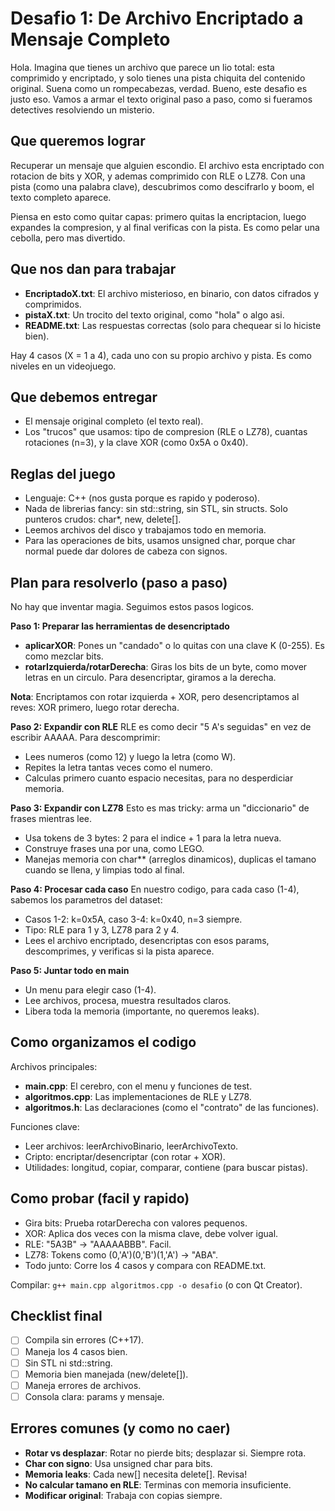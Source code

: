 # Desafio 1: De Archivo Encriptado a Mensaje Completo

Hola. Imagina que tienes un archivo que parece un lio total: esta comprimido y encriptado, y solo tienes una pista chiquita del contenido original. Suena como un rompecabezas, verdad. Bueno, este desafio es justo eso. Vamos a armar el texto original paso a paso, como si fueramos detectives resolviendo un misterio.

## Que queremos lograr
Recuperar un mensaje que alguien escondio. El archivo esta encriptado con rotacion de bits y XOR, y ademas comprimido con RLE o LZ78. Con una pista (como una palabra clave), descubrimos como descifrarlo y boom, el texto completo aparece.

Piensa en esto como quitar capas: primero quitas la encriptacion, luego expandes la compresion, y al final verificas con la pista. Es como pelar una cebolla, pero mas divertido.

## Que nos dan para trabajar
- **EncriptadoX.txt**: El archivo misterioso, en binario, con datos cifrados y comprimidos.
- **pistaX.txt**: Un trocito del texto original, como "hola" o algo asi.
- **README.txt**: Las respuestas correctas (solo para chequear si lo hiciste bien).

Hay 4 casos (X = 1 a 4), cada uno con su propio archivo y pista. Es como niveles en un videojuego.

## Que debemos entregar
- El mensaje original completo (el texto real).
- Los "trucos" que usamos: tipo de compresion (RLE o LZ78), cuantas rotaciones (n=3), y la clave XOR (como 0x5A o 0x40).

## Reglas del juego
- Lenguaje: C++ (nos gusta porque es rapido y poderoso).
- Nada de librerias fancy: sin std::string, sin STL, sin structs. Solo punteros crudos: char*, new, delete[].
- Leemos archivos del disco y trabajamos todo en memoria.
- Para las operaciones de bits, usamos unsigned char, porque char normal puede dar dolores de cabeza con signos.

## Plan para resolverlo (paso a paso)
No hay que inventar magia. Seguimos estos pasos logicos.

**Paso 1: Preparar las herramientas de desencriptado**
- **aplicarXOR**: Pones un "candado" o lo quitas con una clave K (0-255). Es como mezclar bits.
- **rotarIzquierda/rotarDerecha**: Giras los bits de un byte, como mover letras en un circulo. Para desencriptar, giramos a la derecha.

**Nota**: Encriptamos con rotar izquierda + XOR, pero desencriptamos al reves: XOR primero, luego rotar derecha.

**Paso 2: Expandir con RLE**
RLE es como decir "5 A's seguidas" en vez de escribir AAAAA. Para descomprimir:
- Lees numeros (como 12) y luego la letra (como W).
- Repites la letra tantas veces como el numero.
- Calculas primero cuanto espacio necesitas, para no desperdiciar memoria.

**Paso 3: Expandir con LZ78**
Esto es mas tricky: arma un "diccionario" de frases mientras lee.
- Usa tokens de 3 bytes: 2 para el indice + 1 para la letra nueva.
- Construye frases una por una, como LEGO.
- Manejas memoria con char** (arreglos dinamicos), duplicas el tamano cuando se llena, y limpias todo al final.

**Paso 4: Procesar cada caso**
En nuestro codigo, para cada caso (1-4), sabemos los parametros del dataset:
- Casos 1-2: k=0x5A, caso 3-4: k=0x40, n=3 siempre.
- Tipo: RLE para 1 y 3, LZ78 para 2 y 4.
- Lees el archivo encriptado, desencriptas con esos params, descomprimes, y verificas si la pista aparece.

**Paso 5: Juntar todo en main**
- Un menu para elegir caso (1-4).
- Lee archivos, procesa, muestra resultados claros.
- Libera toda la memoria (importante, no queremos leaks).

## Como organizamos el codigo
Archivos principales:
- **main.cpp**: El cerebro, con el menu y funciones de test.
- **algoritmos.cpp**: Las implementaciones de RLE y LZ78.
- **algoritmos.h**: Las declaraciones (como el "contrato" de las funciones).

Funciones clave:
- Leer archivos: leerArchivoBinario, leerArchivoTexto.
- Cripto: encriptar/desencriptar (con rotar + XOR).
- Utilidades: longitud, copiar, comparar, contiene (para buscar pistas).

## Como probar (facil y rapido)
- Gira bits: Prueba rotarDerecha con valores pequenos.
- XOR: Aplica dos veces con la misma clave, debe volver igual.
- RLE: "5A3B" → "AAAAABBB". Facil.
- LZ78: Tokens como (0,'A')(0,'B')(1,'A') → "ABA".
- Todo junto: Corre los 4 casos y compara con README.txt.

Compilar: `g++ main.cpp algoritmos.cpp -o desafio` (o con Qt Creator).

## Checklist final
- [ ] Compila sin errores (C++17).
- [ ] Maneja los 4 casos bien.
- [ ] Sin STL ni std::string.
- [ ] Memoria bien manejada (new/delete[]).
- [ ] Maneja errores de archivos.
- [ ] Consola clara: params y mensaje.

## Errores comunes (y como no caer)
- **Rotar vs desplazar**: Rotar no pierde bits; desplazar si. Siempre rota.
- **Char con signo**: Usa unsigned char para bits.
- **Memoria leaks**: Cada new[] necesita delete[]. Revisa!
- **No calcular tamano en RLE**: Terminas con memoria insuficiente.
- **Modificar original**: Trabaja con copias siempre.

